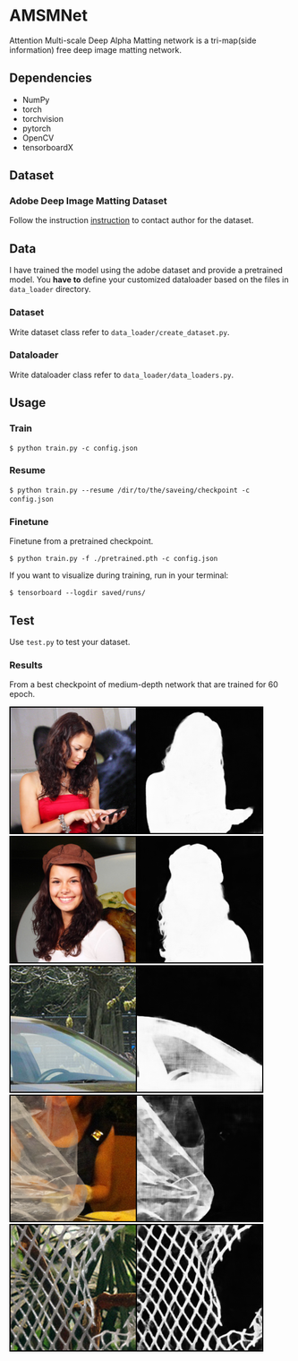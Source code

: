 # AMSMNet
Attention Multi-scale Deep Alpha Matting network is a tri-map(side information) free deep image matting network.

## Dependencies
* NumPy
* torch
* torchvision
* pytorch
* OpenCV
* tensorboardX

## Dataset
### Adobe Deep Image Matting Dataset
Follow the instruction [instruction](https://sites.google.com/view/deepimagematting) to contact author for the dataset.

## Data
I have trained the model using the adobe dataset and provide a pretrained model.
You **have to** define your customized dataloader based on the files in `data_loader` directory.
### Dataset
Write dataset class refer to `data_loader/create_dataset.py`.
### Dataloader
Write dataloader class refer to `data_loader/data_loaders.py`.

## Usage
### Train
```shell
$ python train.py -c config.json
```
### Resume
```shell
$ python train.py --resume /dir/to/the/saveing/checkpoint -c config.json
```
### Finetune
Finetune from a pretrained checkpoint.
```shell
$ python train.py -f ./pretrained.pth -c config.json
```

If you want to visualize during training, run in your terminal:
```shell
$ tensorboard --logdir saved/runs/
```

## Test
Use `test.py` to test your dataset.

### Results

From a best checkpoint of medium-depth network that are trained for 60 epoch. 

![image](test/1-1252426161dfXY_18.png)
![image](test/1-1255621189mTnS_10.png)
![image](test/2_0.png)
![image](test/035A4301_9.png)
![image](test/035A4323_99.png)

